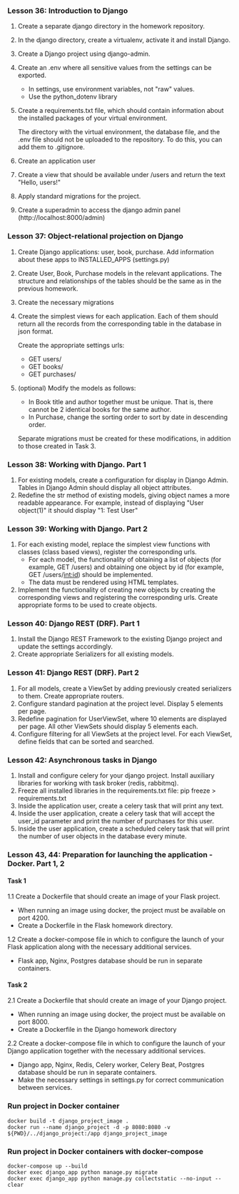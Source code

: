 ### Lesson 36: Introduction to Django

1. Create a separate django directory in the homework repository.
2. In the django directory, create a virtualenv, activate it and install Django.
3. Create a Django project using django-admin.
4. Create an .env where all sensitive values from the settings can be exported.
   - In settings, use environment variables, not "raw" values.
   - Use the python_dotenv library
5. Create a requirements.txt file, which should contain information about the installed packages of your virtual environment.

    The directory with the virtual environment, the database file, and the .env file should not be uploaded to the repository. To do this, you can add them to .gitignore.
6. Create an application user
7. Create a view that should be available under /users and return the text "Hello, users!"
8. Apply standard migrations for the project.
9. Create a superadmin to access the django admin panel (http://localhost:8000/admin)

### Lesson 37: Object-relational projection on Django

1. Create Django applications: user, book, purchase. Add information about these apps to INSTALLED_APPS (settings.py)
2. Create User, Book, Purchase models in the relevant applications. The structure and relationships of the tables should be the same as in the previous homework.
3. Create the necessary migrations
4. Create the simplest views for each application. Each of them should return all the records from the corresponding table in the database in json format.
 
    Create the appropriate settings urls:
   - GET users/
   - GET books/
   - GET purchases/

5. (optional) Modify the models as follows:
   - In Book title and author together must be unique. That is, there cannot be 2 identical books for the same author.
   - In Purchase, change the sorting order to sort by date in descending order.

    Separate migrations must be created for these modifications, in addition to those created in Task 3.

### Lesson 38: Working with Django. Part 1

1. For existing models, create a configuration for display in Django Admin. Tables in Django Admin should display all object attributes.
2. Redefine the str method of existing models, giving object names a more readable appearance. For example, instead of displaying "User object(1)" it should display "1: Test User"

### Lesson 39: Working with Django. Part 2

1. For each existing model, replace the simplest view functions with classes (class based views), register the corresponding urls.
   - For each model, the functionality of obtaining a list of objects (for example, GET /users) and obtaining one object by id (for example, GET /users/<int:id>) should be implemented.
   - The data must be rendered using HTML templates.
2. Implement the functionality of creating new objects by creating the corresponding views and registering the corresponding urls.
Create appropriate forms to be used to create objects.

### Lesson 40: Django REST (DRF). Part 1

1. Install the Django REST Framework to the existing Django project and update the settings accordingly.
2. Create appropriate Serializers for all existing models.

### Lesson 41: Django REST (DRF). Part 2

1. For all models, create a ViewSet by adding previously created serializers to them. Create appropriate routers.
2. Configure standard pagination at the project level. Display 5 elements per page.
3. Redefine pagination for UserViewSet, where 10 elements are displayed per page. All other ViewSets should display 5 elements each.
4. Configure filtering for all ViewSets at the project level. For each ViewSet, define fields that can be sorted and searched.

### Lesson 42: Asynchronous tasks in Django

1. Install and configure celery for your django project.
Install auxiliary libraries for working with task broker (redis, rabbitmq).
2. Freeze all installed libraries in the requirements.txt file: pip freeze > requirements.txt
3. Inside the application user, create a celery task that will print any text.
4. Inside the user application, create a celery task that will accept the user_id parameter and print the number of purchases for this user.
5. Inside the user application, create a scheduled celery task that will print the number of user objects in the database every minute.

### Lesson 43, 44: Preparation for launching the application - Docker. Part 1, 2

#### Task 1
1.1 Create a Dockerfile that should create an image of your Flask project.
- When running an image using docker, the project must be available on port 4200.
- Create a Dockerfile in the Flask homework directory.

1.2 Create a docker-compose file in which to configure the launch of your Flask application along with the necessary additional services.
- Flask app, Nginx, Postgres database should be run in separate containers.

#### Task 2
2.1 Create a Dockerfile that should create an image of your Django project.
- When running an image using docker, the project must be available on port 8000.
- Create a Dockerfile in the Django homework directory

2.2 Create a docker-compose file in which to configure the launch of your Django application together with the necessary additional services.
- Django app, Nginx, Redis, Celery worker, Celery Beat, Postgres database should be run in separate containers.
- Make the necessary settings in settings.py for correct communication between services.


### Run project in Docker container
```
docker build -t django_project_image . 
docker run --name django_project -d -p 8080:8080 -v ${PWD}/../django_project:/app django_project_image
```

### Run project in Docker containers with docker-compose
```
docker-compose up --build
docker exec django_app python manage.py migrate
docker exec django_app python manage.py collectstatic --no-input --clear
```
